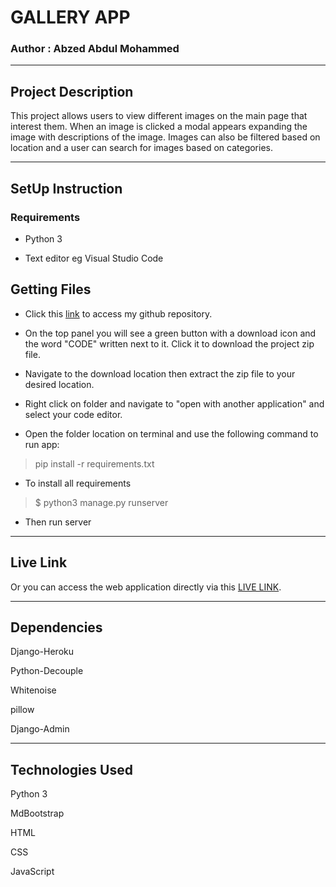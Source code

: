 # GALLERY APP

### Author : Abzed Abdul Mohammed

*****

## Project Description

This project allows users to view different images on the main page that interest them. When an image is clicked a modal appears expanding the image with descriptions of the image. Images can also be filtered based on location and a user can search for images based on categories.

*****

## SetUp Instruction

### Requirements

* Python 3

* Text editor eg Visual Studio Code

## Getting Files

* Click this [link](https://github.com/Abzed/Gallery) to access my github repository.

* On the top panel you will see a green button with a download icon and the word "CODE" written next to it. Click it to download the project zip file.​

* Navigate to the download location then extract the zip file to your desired location.​

* Right click on folder and navigate to "open with another application" and select your code editor.

* Open the folder location on terminal and use the following command to run app:

> pip install -r requirements.txt

* To install all requirements

> $ python3 manage.py runserver

* Then run server

*****

## Live Link
Or you can access the web application directly via this [LIVE LINK](https://gallery-app.herokuapp.com/).

*****

## Dependencies

Django-Heroku

Python-Decouple

Whitenoise

pillow

Django-Admin

*****

## Technologies Used

Python 3

MdBootstrap

HTML

CSS

JavaScript
